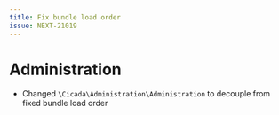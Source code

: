 ```yaml
---
title: Fix bundle load order
issue: NEXT-21019
---
```


# Administration

* Changed `\Cicada\Administration\Administration` to decouple from fixed bundle load order

